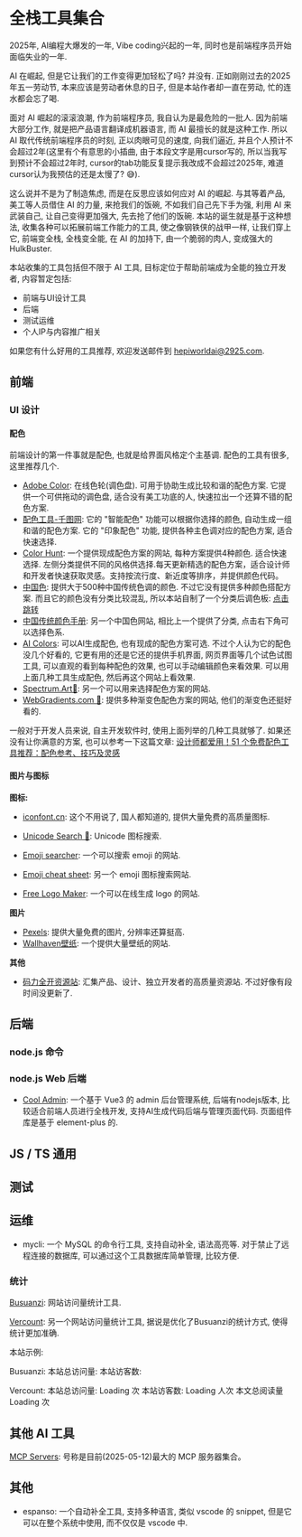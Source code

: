 # 全栈工具集合

2025年, AI编程大爆发的一年, Vibe coding兴起的一年, 同时也是前端程序员开始面临失业的一年. 

AI 在崛起, 但是它让我们的工作变得更加轻松了吗? 并没有. 正如刚刚过去的2025年五一劳动节, 本来应该是劳动者休息的日子, 但是本站作者却一直在劳动, 忙的连水都会忘了喝.

面对 AI 崛起的滚滚浪潮, 作为前端程序员, 我自认为是最危险的一批人. 因为前端大部分工作, 就是把产品语言翻译成机器语言, 而 AI 最擅长的就是这种工作. 所以 AI 取代传统前端程序员的时刻, 正以肉眼可见的速度, 向我们逼近, 并且个人预计不会超过2年(这里有个有意思的小插曲, 由于本段文字是用cursor写的, 所以当我写到预计不会超过2年时, cursor的tab功能反复提示我改成不会超过2025年, 难道cursor认为我预估的还是太慢了? 😅).

这么说并不是为了制造焦虑, 而是在反思应该如何应对 AI 的崛起. 与其等着产品, 美工等人员借住 AI 的力量, 来抢我们的饭碗, 不如我们自己先下手为强, 利用 AI 来武装自己, 让自己变得更加强大, 先去抢了他们的饭碗. 本站的诞生就是基于这种想法, 收集各种可以拓展前端工作能力的工具, 使之像钢铁侠的战甲一样, 让我们穿上它, 前端变全栈, 全栈变全能, 在 AI 的加持下, 由一个脆弱的肉人, 变成强大的 HulkBuster.

本站收集的工具包括但不限于 AI 工具, 目标定位于帮助前端成为全能的独立开发者, 内容暂定包括:
- 前端与UI设计工具
- 后端
- 测试运维
- 个人IP与内容推广相关

如果您有什么好用的工具推荐, 欢迎发送邮件到 hepiworldai@2925.com.

## 前端

### UI 设计

#### 配色

前端设计的第一件事就是配色, 也就是给界面风格定个主基调. 配色的工具有很多, 这里推荐几个.

* [Adobe Color](https://color.adobe.com/zh/create/color-wheel): 在线色轮(调色盘). 可用于协助生成比较和谐的配色方案. 它提供一个可供拖动的调色盘, 适合没有美工功底的人, 快速拉出一个还算不错的配色方案.
* [配色工具-千图网](https://www.58pic.com/peise/): 它的 "智能配色" 功能可以根据你选择的颜色, 自动生成一组和谐的配色方案. 它的 "印象配色" 功能, 提供各种主色调对应的配色方案, 适合快速选择.
* [Color Hunt](https://www.colorhunt.co/): 一个提供现成配色方案的网站, 每种方案提供4种颜色. 适合快速选择. 左侧分类提供不同的风格供选择.每天更新精选的配色方案，适合设计师和开发者快速获取灵感。支持按流行度、新近度等排序，并提供颜色代码。
* [中国色](https://www.zhongguose.com/#diaozi): 提供大于500种中国传统色调的颜色. 不过它没有提供多种颜色搭配方案. 而且它的颜色没有分类比较混乱, 所以本站自制了一个分类后调色板: [点击跳转](./ChineseColors.md)
* [中国传统颜色手册](https://colors.ichuantong.cn/): 另一个中国色网站, 相比上一个提供了分类, 点击右下角可以选择色系.
* [AI Colors](https://aicolors.co/): 可以AI生成配色, 也有现成的配色方案可选. 不过个人认为它的配色没几个好看的, 它更有用的还是它还的提供手机界面, 网页界面等几个试色试图工具, 可以直观的看到每种配色的效果, 也可以手动编辑颜色来看效果. 可以用上面几种工具生成配色, 然后再这个网站上看效果.
* [Spectrum.Art💎](https://spectrum.art/): 另一个可以用来选择配色方案的网站.
* [WebGradients.com 💎](https://webgradients.com/): 提供多种渐变色配色方案的网站, 他们的渐变色还挺好看的.

一般对于开发人员来说, 自主开发软件时, 使用上面列举的几种工具就够了. 如果还没有让你满意的方案, 也可以参考一下这篇文章: [设计师都爱用！51 个免费配色工具推荐：配色参考、技巧及灵感](https://cn.eagle.cool/blog/post/best-color-tools-for-designers)

#### 图片与图标

**图标:**

* [iconfont.cn](https://www.iconfont.cn/): 这个不用说了, 国人都知道的, 提供大量免费的高质量图标.

* [Unicode Search 🔎](http://xahlee.info/comp/unicode_index.html?q=): Unicode 图标搜索.
* [Emoji searcher](https://emoji.muan.co/#): 一个可以搜索 emoji 的网站.
* [Emoji cheat sheet](https://www.webfx.com/tools/emoji-cheat-sheet/): 另一个 emoji 图标搜索网站.

* [Free Logo Maker](https://logomakerr.ai/): 一个可以在线生成 logo 的网站.

**图片**

* [Pexels](https://www.pexels.com/zh-cn/): 提供大量免费的图片, 分辨率还算挺高.
* [Wallhaven壁纸](https://wallhaven.cc/): 一个提供大量壁纸的网站.

**其他**

* [码力全开资源站](https://maliquankai.com/designnav/): 汇集产品、设计、独立开发者的高质量资源站. 不过好像有段时间没更新了.


<!-- * [Unsplash](https://unsplash.com/): 提供大量免费的高质量图片.
* [Pixabay](https://pixabay.com/): 提供大量免费的高质量图片和视频.
* [IconPark](https://iconpark.bytedance.com/): 提供大量免费的高质量图标. -->


## 后端

### node.js 命令

### node.js Web 后端

* [Cool Admin](https://vue.cool-admin.com/): 一个基于 Vue3 的 admin 后台管理系统, 后端有nodejs版本, 比较适合前端人员进行全栈开发, 支持AI生成代码后端与管理页面代码. 页面组件库是基于 element-plus 的.


## JS / TS 通用

## 测试

## 运维

* mycli: 一个 MySQL 的命令行工具, 支持自动补全, 语法高亮等. 对于禁止了远程连接的数据库, 可以通过这个工具数据库简单管理, 比较方便.

### 统计


[Busuanzi](https://busuanzi.ibruce.info/): 网站访问量统计工具.

[Vercount](https://vercount.one/): 另一个网站访问量统计工具, 据说是优化了Busuanzi的统计方式, 使得统计更加准确.

本站示例:

<p>
    Busuanzi:
    <!-- 本站总访问量 -->
    本站总访问量: <span id="busuanzi_value_site_pv" />
    <!-- 本站访客数 -->
    本站访客数: <span id="busuanzi_value_site_uv" />
</p>

<p>
    Vercount:
    <span>
    本站总访问量: <span id="vercount_value_site_pv">Loading</span> 次
    </span>
    <!-- 显示全站总访客数 -->
    <span>
    本站访客数: <span id="vercount_value_site_uv">Loading</span> 人次
    </span>
    <!-- 显示当前页面的访问量 -->
    <span>
    本文总阅读量 <span id="vercount_value_page_pv">Loading</span> 次
    </span>
</p>


## 其他 AI 工具

[MCP Servers](https://mcp.so/): 号称是目前(2025-05-12)最大的 MCP 服务器集合。

## 其他

* espanso: 一个自动补全工具, 支持多种语言, 类似 vscode 的 snippet, 但是它可以在整个系统中使用, 而不仅仅是 vscode 中.

